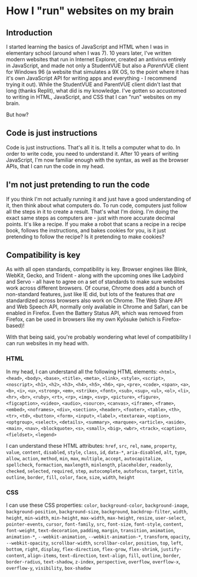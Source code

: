# How I "run" websites on my brain
## Introduction
I started learning the basics of JavaScript and HTML when I was in elementary school (around when I was 7). 10 years later, I've written modern websites that run in Internet Explorer, created an antivirus entirely in JavaScript, and made not only a StudentVUE but also a *Parent*VUE client for Windows 96 (a website that simulates a 9X OS, to the point where it has it's own JavaScript API for writing apps and everything - I recommend trying it out). While the StudentVUE and ParentVUE client didn't last that long (thanks Replit), what did is my knowledge. I've gotten so accustomed to writing in HTML, JavaScript, and CSS that I can "run" websites on my brain.

But how?

## Code is just instructions
Code is just instructions. That's all it is. It tells a computer what to do. In order to write code, you need to understand it. After 10 years of writing JavaScript, I'm now familiar enough with the syntax, as well as the browser APIs, that I can run the code in my head.

## I'm not just pretending to run the code
If you think I'm not actually running it and just have a good understanding of it, then think about what computers do. To run code, computers just follow all the steps in it to create a result. That's what I'm doing. I'm doing the exact same steps as computers are - just with more accurate decimal points. It's like a recipe. If you make a robot that scans a recipe in a recipe book, follows the instructions, and bakes cookies for you, is it just pretending to follow the recipe? Is it pretending to make cookies?

## Compatibility is key
As with all open standards, compatibility is key. Browser engines like Blink, WebKit, Gecko, and Trident - along with the upcoming ones like Ladybird and Servo - all have to agree on a set of standards to make sure websites work across different browsers. Of course, Chrome does add a bunch of non-standard features, just like IE did, but lots of the features that *are* standardized across browsers also work on Chrome. The Web Share API and Web Speech API, normally only available in Chrome and Safari, can be enabled in Firefox. Even the Battery Status API, which was removed from Firefox, can be used in browsers like my own Kyōsuke (which is Firefox-based)!

With that being said, you're probably wondering what level of compatibility I can run websites in my head with.

### HTML
In my head, I can understand all the following HTML elements: `<html>`, `<head>`, `<body>`, `<base>`, `<title>`, `<meta>`, `<link>`, `<style>`, `<script>`, `<noscript>`, `<h1>`, `<h2>`, `<h3>`, `<h4>`, `<h5>`, `<h6>`, `<p>`, `<pre>`, `<code>`, `<span>`, `<a>`, `<b>`, `<i>`, `<u>`, `<strong>`, `<em>`, `<strike>`, `<font>`, `<sub>`, `<sup>`, `<ul>`, `<ol>`, `<li>`, `<hr>`, `<br>`, `<ruby>`, `<rt>`, `<rp>`, `<img>`, `<svg>`, `<picture>`, `<figure>`, `<figcaption>`, `<video>`, `<audio>`, `<source>`, `<canvas>`, `<iframe>`, `<frame>`, `<embed>`, `<noframes>`, `<div>`, `<section>`, `<header>`, `<footer>`, `<table>`, `<th>`, `<tr>`, `<td>`, `<button>`, `<form>`, `<input>`, `<label>`, `<textarea>`, `<option>`, `<optgroup>`, `<select>`, `<details>`, `<summary>`, `<marquee>`, `<article>`, `<aside>`, `<main>`, `<nav>`, `<blockquote>`, `<s>`, `<small>`, `<big>`, `<wbr>`, `<track>`, `<caption>`, `<fieldset>`, `<legend>`

I can understand these HTML attributes: `href`, `src`, `rel`, `name`, `property`, `value`, `content`, `disabled`, `style`, `class`, `id`, `data-*`, `aria-disabled`, `alt`, `type`, `allow`, `action`, `method`, `min`, `max`, `multiple`, `accept`, `autocapitalize`, `spellcheck`, `formaction`, `maxlength`, `minlength`, `placeholder`, `readonly`, `checked`, `selected`, `required`, `step`, `autocomplete`, `autofocus`, `target`, `title`, `outline`, `border`, `fill`, `color`, `face`, `size`, `width`, `height`

### CSS
I can use these CSS properties: `color`, `background-color`, `background-image`, `background-position`, `background-size`, `background`, `backdrop-filter`, `width`, `height`, `min-width`, `min-height`, `max-width`, `max-height`, `resize`, `user-select`, `pointer-events`, `cursor`, `font-family`, `src`, `font-size`, `font-style`, `content`, `font-weight`, `text-decoration`, `padding`, `margin`, `transition`, `animation`, `animation-*`, `--webkit-animation`, `--webkit-animation-*`, `transform`, `opacity`, `--webkit-opacity`, `scrollbar-width`, `scrollbar-color`, `position`, `top`, `left`, `bottom`, `right`, `display`, `flex-direction`, `flex-grow`, `flex-shrink`, `justify-content`, `align-items`, `text-direction`, `text-align`, `fill`, `outline`, `border`, `border-radius`, `text-shadow`, `z-index`, `perspective`, `overflow`, `overflow-x`, `overflow-y`, `visibility`, `box-shadow`
